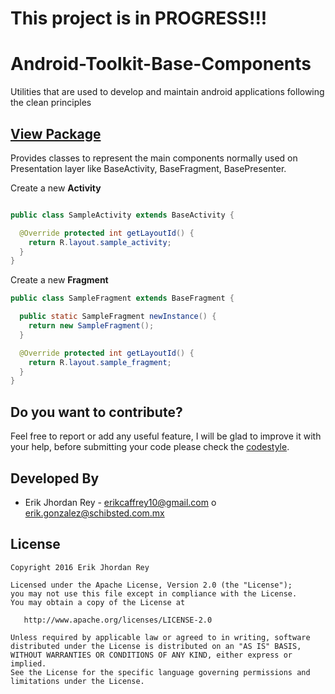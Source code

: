 # This project is in PROGRESS!!!
# Android-Toolkit-Base-Components
Utilities that are used to develop and maintain android applications following the clean principles



## [View Package](https://github.com/erikcaffrey/Android-Toolkit-Base-Components/tree/master/base-components/src/main/java/erikjhordanrey/base_components/view)

Provides classes to represent the main components normally used on Presentation layer like BaseActivity, BaseFragment, BasePresenter.

Create a new **Activity**

```java 

public class SampleActivity extends BaseActivity {

  @Override protected int getLayoutId() {
    return R.layout.sample_activity;
  }
}
```

Create a new **Fragment**

```java
public class SampleFragment extends BaseFragment {

  public static SampleFragment newInstance() {
    return new SampleFragment();
  }

  @Override protected int getLayoutId() {
    return R.layout.sample_fragment;
  }
}
```

Do you want to contribute?
--------------------------
Feel free to report or add any useful feature, I will be glad to improve it with your help, before submitting your code please check the [codestyle](https://github.com/square/java-code-styles).

Developed By
------------

* Erik Jhordan Rey  - <erikcaffrey10@gmail.com> o <erik.gonzalez@schibsted.com.mx>

License
-------

    Copyright 2016 Erik Jhordan Rey

    Licensed under the Apache License, Version 2.0 (the "License");
    you may not use this file except in compliance with the License.
    You may obtain a copy of the License at

       http://www.apache.org/licenses/LICENSE-2.0

    Unless required by applicable law or agreed to in writing, software
    distributed under the License is distributed on an "AS IS" BASIS,
    WITHOUT WARRANTIES OR CONDITIONS OF ANY KIND, either express or implied.
    See the License for the specific language governing permissions and
    limitations under the License.
